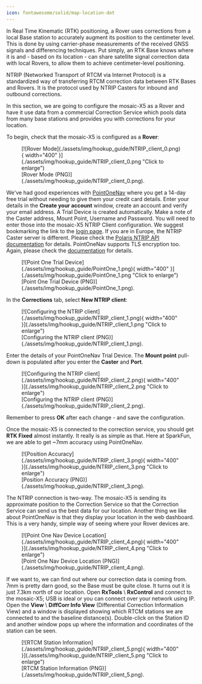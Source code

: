 ```yaml
---
icon: fontawesome/solid/map-location-dot
---
```


In Real Time Kinematic (RTK) positioning, a Rover uses corrections from a local Base station to accurately augment its position to the centimeter level. This is done by using carrier-phase measurements of the received GNSS signals and differencing techniques. Put simply, an RTK Base knows where it is and - based on its location - can share satellite signal correction data with local Rovers, to allow them to achieve centimeter-level positioning.

NTRIP (Networked Transport of RTCM via Internet Protocol) is a standardized way of transferring RTCM correction data between RTK Bases and Rovers. It is the protocol used by NTRIP Casters for inbound and outbound corrections.

In this section, we are going to configure the mosaic-X5 as a Rover and have it use data from a commercial Correction Service which pools data from many base stations and provides you with corrections for your location.

To begin, check that the mosaic-X5 is configured as a **Rover**:

<figure markdown>
[![Rover Mode](./assets/img/hookup_guide/NTRIP_client_0.png){ width="400" }](./assets/img/hookup_guide/NTRIP_client_0.png "Click to enlarge")
<figcaption markdown>
[Rover Mode (PNG)](./assets/img/hookup_guide/NTRIP_client_0.png).
</figcaption>
</figure>

We've had good experiences with [PointOneNav](https://app.pointonenav.com/trial?src=sparkfun) where you get a 14-day free trial without needing to give them your credit card details. Enter your details in the **Create your account** window, create an account and verify your email address. A Trial Device is created automatically. Make a note of the Caster address, Mount Point, Username and Password. You will need to enter those into the mosaic-X5 NTRIP Client configuration. We suggest bookmarking the link to the [login page](https://app.pointonenav.com/login). If you are in Europe, the NTRIP Caster server is different. Please check the [Polaris NTRIP API documentation](https://pointonenav.github.io/docs/pages/ntrip.html) for details. PointOneNav supports TLS encryption too. Again, please check the [documentation](https://pointonenav.github.io/docs/pages/ntrip.html) for details.

<figure markdown>
[![Point One Trial Device](./assets/img/hookup_guide/PointOne_1.png){ width="400" }](./assets/img/hookup_guide/PointOne_1.png "Click to enlarge")
<figcaption markdown>
[Point One Trial Device (PNG)](./assets/img/hookup_guide/PointOne_1.png).
</figcaption>
</figure>

In the **Corrections** tab, select **New NTRIP client**:

<figure markdown>
[![Configuring the NTRIP client](./assets/img/hookup_guide/NTRIP_client_1.png){ width="400" }](./assets/img/hookup_guide/NTRIP_client_1.png "Click to enlarge")
<figcaption markdown>
[Configuring the NTRIP client (PNG)](./assets/img/hookup_guide/NTRIP_client_1.png).
</figcaption>
</figure>

Enter the details of your PointOneNav Trial Device. The **Mount point** pull-down is populated after you enter the **Caster** and **Port**.

<figure markdown>
[![Configuring the NTRIP client](./assets/img/hookup_guide/NTRIP_client_2.png){ width="400" }](./assets/img/hookup_guide/NTRIP_client_2.png "Click to enlarge")
<figcaption markdown>
[Configuring the NTRIP client (PNG)](./assets/img/hookup_guide/NTRIP_client_2.png).
</figcaption>
</figure>

Remember to press **OK** after each change - and save the configuration.

Once the mosaic-X5 is connected to the correction service, you should get **RTK Fixed** almost instantly. It really is as simple as that. Here at SparkFun, we are able to get ~7mm accuracy using PointOneNav.

<figure markdown>
[![Position Accuracy](./assets/img/hookup_guide/NTRIP_client_3.png){ width="400" }](./assets/img/hookup_guide/NTRIP_client_3.png "Click to enlarge")
<figcaption markdown>
[Position Accuracy (PNG)](./assets/img/hookup_guide/NTRIP_client_3.png).
</figcaption>
</figure>

The NTRIP connection is two-way. The mosaic-X5 is sending its approximate position to the Correction Service so that the Correction Service can send us the best data for our location. Another thing we like about PointOneNav is that they display your location in the web dashboard. This is a very handy, simple way of seeing where your Rover devices are.

<figure markdown>
[![Point One Nav Device Location](./assets/img/hookup_guide/NTRIP_client_4.png){ width="400" }](./assets/img/hookup_guide/NTRIP_client_4.png "Click to enlarge")
<figcaption markdown>
[Point One Nav Device Location (PNG)](./assets/img/hookup_guide/NTRIP_client_4.png).
</figcaption>
</figure>

If we want to, we can find out where our correction data is coming from. 7mm is pretty darn good, so the Base must be quite close. It turns out it is just 7.3km north of our location. Open **RxTools** \ **RxControl** and connect to the mosaic-X5; USB is ideal or you can connect over your network using IP. Open the **View** \ **DiffCorr Info View** (Differential Correction Information View) and a window is displayed showing which RTCM stations we are connected to and the baseline distance(s). Double-click on the Station ID and another window pops up where the information and coordinates of the station can be seen.

<figure markdown>
[![RTCM Station Information](./assets/img/hookup_guide/NTRIP_client_5.png){ width="400" }](./assets/img/hookup_guide/NTRIP_client_5.png "Click to enlarge")
<figcaption markdown>
[RTCM Station Information (PNG)](./assets/img/hookup_guide/NTRIP_client_5.png).
</figcaption>
</figure>
